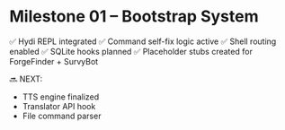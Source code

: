 # Milestone 01 – Bootstrap System

✅ Hydi REPL integrated
✅ Command self-fix logic active
✅ Shell routing enabled
✅ SQLite hooks planned
✅ Placeholder stubs created for ForgeFinder + SurvyBot

🔜 NEXT:
- TTS engine finalized
- Translator API hook
- File command parser
